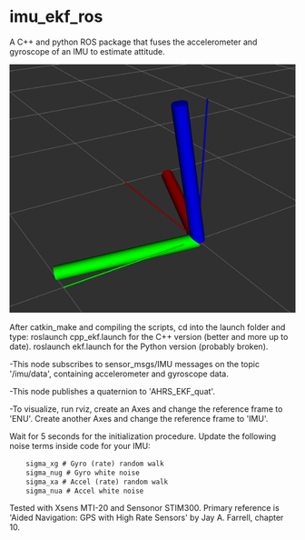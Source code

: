 # imu_ekf_ros
A C++ and python ROS package that fuses the accelerometer and gyroscope of an IMU to estimate attitude.  
<p align="center">
	  <img src="/results/screencap.png" />
</p>
After catkin_make and compiling the scripts, cd into the launch folder and type:
roslaunch cpp_ekf.launch for the C++ version (better and more up to date).
roslaunch ekf.launch for the Python version (probably broken).

-This node subscribes to sensor_msgs/IMU messages on the topic '/imu/data', containing accelerometer and gyroscope data.  

-This node publishes a quaternion to 'AHRS_EKF_quat'.  

-To visualize, run rviz, create an Axes and change the reference frame to 'ENU'. Create another Axes and change the reference frame to 'IMU'. 

Wait for 5 seconds for the initialization procedure. Update the following noise terms inside code for your IMU:

		sigma_xg # Gyro (rate) random walk  
		sigma_nug # Gyro white noise  
		sigma_xa # Accel (rate) random walk   
		sigma_nua # Accel white noise  

Tested with Xsens MTI-20 and Sensonor STIM300.
Primary reference is 'Aided Navigation: GPS with High Rate Sensors' by Jay A. Farrell, chapter 10.

